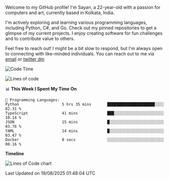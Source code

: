 Welcome to my GitHub profile! I'm Sayan, a 22-year-old with a passion for computers and art, currently based in Kolkata, India.

I'm actively exploring and learning various programming languages, including Python, C#, and Go. Check out my pinned repositories to get a glimpse of my current projects. I enjoy creating software for fun challenges and to contribute value to others.

Feel free to reach out! I might be a bit slow to respond, but I'm always open to connecting with like-minded individuals. You can reach out to me via [email](mailto:me@sayanbiswas.in) or [twitter dm](https://twitter.com/TheDankDel)

<!--START_SECTION:waka-->
![Code Time](http://img.shields.io/badge/Code%20Time-2%2C326%20hrs%2031%20mins-blue)

![Lines of code](https://img.shields.io/badge/From%20Hello%20World%20I%27ve%20Written-15.6%20million%20lines%20of%20code-blue)

📊 **This Week I Spent My Time On** 

```text
💬 Programming Languages: 
Python                   5 hrs 35 mins       █████████████████████░░░░   82.31 % 
TypeScript               41 mins             ███░░░░░░░░░░░░░░░░░░░░░░   10.14 % 
JSON                     15 mins             █░░░░░░░░░░░░░░░░░░░░░░░░   03.76 % 
YAML                     14 mins             █░░░░░░░░░░░░░░░░░░░░░░░░   03.47 % 
Docker                   0 secs              ░░░░░░░░░░░░░░░░░░░░░░░░░   00.16 % 
```

**Timeline**

![Lines of Code chart](https://raw.githubusercontent.com/Dank-del/Dank-del/main/assets/bar_graph.png)


 Last Updated on 19/08/2025 01:48:04 UTC
<!--END_SECTION:waka-->
